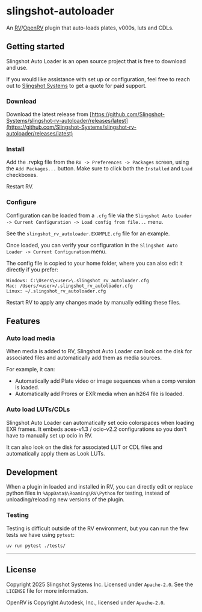 # slingshot-autoloader

An [RV](https://help.autodesk.com/view/SGSUB/ENU/?guid=SG_RV_rv_osrv_html)/[OpenRV](https://github.com/AcademySoftwareFoundation/OpenRV) plugin that auto-loads plates, v000s, luts and CDLs.

## Getting started

Slingshot Auto Loader is an open source project that is free to download and use.

 If you would like assistance with set up or configuration, feel free to reach out to [Slingshot Systems](https://www.slingshotsystems.io) to get a quote for paid support.

### Download
Download the latest release from [https://github.com/Slingshot-Systems/slingshot-rv-autoloader/releases/latest](https://github.com/Slingshot-Systems/slingshot-rv-autoloader/releases/latest)

### Install
Add the .rvpkg file from the `RV -> Preferences -> Packages` screen, using the `Add Packages...` button. Make sure to click both the `Installed` and `Load` checkboxes.

Restart RV.

### Configure
Configuration can be loaded from a `.cfg` file via the `Slingshot Auto Loader -> Current Configuration -> Load config from file...` menu.

See the `slingshot_rv_autoloader.EXAMPLE.cfg` file for an example.

Once loaded, you can verify your configuration in the `Slingshot Auto Loader -> Current Configuration` menu.

The config file is copied to your home folder, where you can also edit it directly if you prefer:

```
Windows: C:\Users\<user>\.slingshot_rv_autoloader.cfg
Mac: /Users/<user>/.slingshot_rv_autoloader.cfg
Linux: ~/.slingshot_rv_autoloader.cfg
```

Restart RV to apply any changes made by manually editing these files.

## Features

### Auto load media

When media is added to RV, Slingshot Auto Loader can look on the disk for associated files and automatically add them as media sources.

For example, it can:
- Automatically add Plate video or image sequences when a comp version is loaded.
- Automatically add Prores or EXR media when an h264 file is loaded.

### Auto load LUTs/CDLs

Slingshot Auto Loader can automatically set ocio colorspaces when loading EXR frames. It embeds aces-v1.3 / ocio-v2.2 configurations so you don't have to manually set up ocio in RV. 

It can also look on the disk for associated LUT or CDL files and automatically apply them as Look LUTs.

## Development

When a plugin in loaded and installed in RV, you can directly edit or replace python files in `%AppData$\Roaming\RV\Python` for testing, instead of unloading/reloading new versions of the plugin.

### Testing
Testing is difficult outside of the RV environment, but you can run the few tests we have using `pytest`:

```shell
uv run pytest ./tests/
```

---

## License

Copyright 2025 Slingshot Systems Inc.
Licensed under `Apache-2.0`. See the `LICENSE` file for more information.

OpenRV is Copyright Autodesk, Inc., licensed under `Apache-2.0`.
